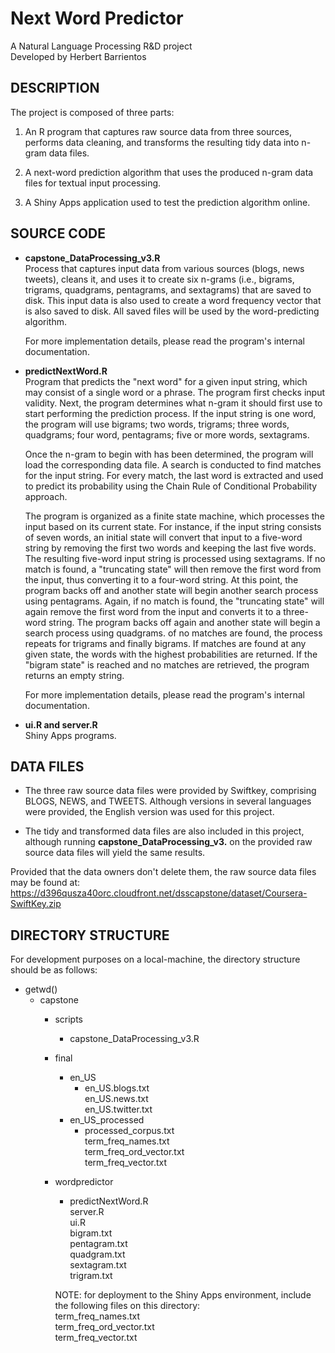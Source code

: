 # Next Word Predictor
A Natural Language Processing R&D project   
Developed by Herbert Barrientos   

## **DESCRIPTION**   
The project is composed of three parts:   
  1. An R program that captures raw source data from three sources, performs data cleaning, and transforms the resulting tidy data into n-gram data files.   
  
  2. A next-word prediction algorithm that uses the produced n-gram data files for textual input processing.   
  
  3. A Shiny Apps application used to test the prediction algorithm online.   

## **SOURCE CODE**   
  * **capstone_DataProcessing_v3.R**   
    Process that captures input data from various sources (blogs, news tweets), cleans it, and uses it to create six n-grams (i.e., bigrams, trigrams, quadgrams, pentagrams, and sextagrams) that are saved to disk. This input data is also used to create a word frequency vector that is also saved to disk. All saved files will be used by the word-predicting algorithm.   
    
    For more implementation details, please read the program's internal documentation.   
    
  * **predictNextWord.R**   
    Program that predicts the "next word" for a given input string, which may consist of a single word or a phrase. The program first checks input validity. Next, the program determines what n-gram it should first use to start performing the prediction process. If the input string is one word, the program will use bigrams; two words, trigrams; three words, quadgrams; four word, pentagrams; five or more words, sextagrams.   
    
    Once the n-gram to begin with has been determined, the program will load the corresponding data file. A search is conducted to find matches for the input string. For every match, the last word is extracted and used to predict its probability using the Chain Rule of Conditional Probability approach.

    The program is organized as a finite state machine, which processes the input based on its current state. For instance, if the input string consists of seven words, an initial state will convert that input to a five-word string by removing the first two words and keeping the last five words. The resulting five-word input string is processed using sextagrams. If no match is found, a "truncating state" will then remove the first word from the input, thus converting it to a four-word string. At this point, the program backs off and another state will begin another search process using pentagrams. Again, if no match is found, the "truncating state" will again remove the first word from the input and converts it to a three-word string. The program backs off again and another state will begin a search process using quadgrams. of no matches are found, the process repeats for trigrams and finally bigrams. If matches are found at any given state, the words with the highest probabilities are returned. If the "bigram state" is reached and no matches are retrieved, the program returns an empty string.
    
    For more implementation details, please read the program's internal documentation.   
 
  * **ui.R and server.R**   
      Shiny Apps programs.

## **DATA FILES**   
  * The three raw source data files were provided by Swiftkey, comprising BLOGS, NEWS, and TWEETS. Although versions in several languages were provided, the English version was used for this project.   
  
  * The tidy and transformed data files are also included in this project, although running __capstone_DataProcessing_v3.__ on the provided raw source data files will yield the same results.   

Provided that the data owners don't delete them, the raw source data files may be found at:   
https://d396qusza40orc.cloudfront.net/dsscapstone/dataset/Coursera-SwiftKey.zip   

## **DIRECTORY STRUCTURE**   
For development purposes on a local-machine, the directory structure should be as follows:
  + getwd()   
    + capstone   
      + scripts   
        + capstone_DataProcessing_v3.R   
      + final   
        + en_US   
          + en_US.blogs.txt   
          en_US.news.txt   
          en_US.twitter.txt   
        + en_US_processed   
          + processed_corpus.txt   
          term_freq_names.txt   
          term_freq_ord_vector.txt   
          term_freq_vector.txt   
      + wordpredictor   
         + predictNextWord.R   
         server.R   
         ui.R   
         bigram.txt   
         pentagram.txt   
         quadgram.txt   
         sextagram.txt   
         trigram.txt   
         
         NOTE: for deployment to the Shiny Apps environment, include the following files on this directory:   
         term_freq_names.txt   
         term_freq_ord_vector.txt   
         term_freq_vector.txt   
